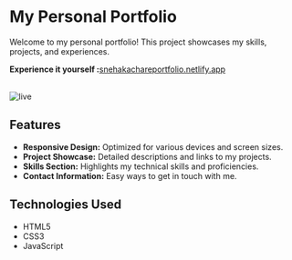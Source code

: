 
<h1>My Personal Portfolio</h1>
<p>Welcome to my personal portfolio! This project showcases my skills, projects, and experiences.</p>
<b>Experience  it yourself :</b><a href="https://snehakachareportfolio.netlify.app/">snehakachareportfolio.netlify.app</a>
<br><br>

![live](https://github.com/snehaxaaa/PRODIGY_WD_04/assets/146460728/fe5f9f73-07d2-4f16-b95f-9408c43e3eec)

<h2 id="features">Features</h2>
<ul>
    <li><strong>Responsive Design:</strong> Optimized for various devices and screen sizes.</li>
    <li><strong>Project Showcase:</strong> Detailed descriptions and links to my projects.</li>
    <li><strong>Skills Section:</strong> Highlights my technical skills and proficiencies.</li>
    <li><strong>Contact Information:</strong> Easy ways to get in touch with me.</li>
</ul>

<h2 id="technologies-used">Technologies Used</h2>
<ul>
    <li>HTML5</li>
    <li>CSS3</li>
    <li>JavaScript</li>
</ul><br>




